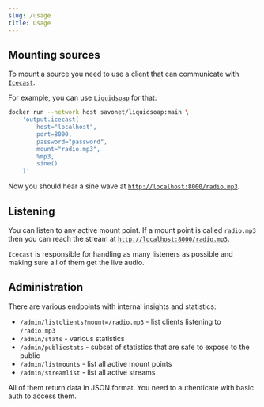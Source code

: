 ```yaml
---
slug: /usage
title: Usage
---
```


## Mounting sources

To mount a source you need to use a client that can communicate with [`Icecast`](https://icecast.org).

For example, you can use [`Liquidsoap`](https://www.liquidsoap.info) for that:

```sh
docker run --network host savonet/liquidsoap:main \
    'output.icecast(
        host="localhost",
        port=8000,
        password="password",
        mount="radio.mp3",
        %mp3,
        sine()
    )'
```

Now you should hear a sine wave at
[`http://localhost:8000/radio.mp3`](http://localhost:8000/radio.mp3).

## Listening

You can listen to any active mount point.
If a mount point is called `radio.mp3`
then you can reach the stream at
[`http://localhost:8000/radio.mp3`](http://localhost:8000/radio.mp3).

`Icecast` is responsible for handling as many listeners as possible
and making sure all of them get the live audio.

## Administration

There are various endpoints with internal insights and statistics:

- `/admin/listclients?mount=/radio.mp3` - list clients listening to `/radio.mp3`
- `/admin/stats` - various statistics
- `/admin/publicstats` - subset of statistics that are safe to expose to the public
- `/admin/listmounts` - list all active mount points
- `/admin/streamlist` - list all active streams

All of them return data in JSON format.
You need to authenticate with basic auth to access them.

